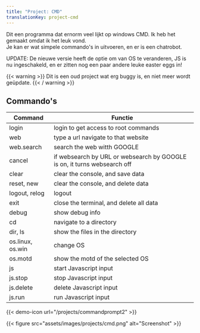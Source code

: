 ```yaml
---
title: "Project: CMD"
translationKey: project-cmd
---
```


Dit een programma dat ernorm veel lijkt op windows CMD. Ik heb het gemaakt omdat ik het leuk vond.  
Je kan er wat simpele commando's in uitvoeren, en er is een chatrobot.

UPDATE: De nieuwe versie heeft de optie om van OS te veranderen, JS is nu ingeschakeld, en er zitten nog een paar andere leuke easter eggs in!

{{< warning >}}
Dit is een oud project wat erg buggy is, en niet meer wordt geüpdate.
{{< / warning >}}

## Commando's

| Command          | Functie                                                                  |
| ---------------- | ------------------------------------------------------------------------ |
| login            | login to get access to root commands                                     |
| web              | type a url navigate to that website                                      |
| web.search       | search the web witth GOOGLE                                              |
| cancel           | if websearch by URL or websearch by GOOGLE is on, it turns websearch off |
| clear            | clear the console, and save data                                         |
| reset, new       | clear the console, and delete data                                       |
| logout, relog    | logout                                                                   |
| exit             | close the terminal, and delete all data                                  |
| debug            | show debug info                                                          |
| cd               | navigate to a directory                                                  |
| dir, ls          | show the files in the directory                                          |
| os.linux, os.win | change OS                                                                |
| os.motd          | show the motd of the selected OS                                         |
| js               | start Javascript input                                                   |
| js.stop          | stop Javascript input                                                    |
| js.delete        | delete Javascript input                                                  |
| js.run           | run Javascript input                                                     |

{{< demo-icon url="/projects/commandprompt2" >}}

{{< figure src="assets/images/projects/cmd.png" alt="Screenshot" >}}

